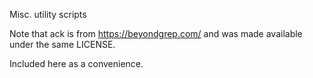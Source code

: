 Misc. utility scripts

Note that ack is from https://beyondgrep.com/ and was made available under the same LICENSE.

Included here as a convenience.

